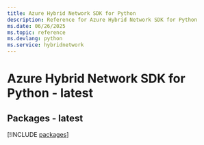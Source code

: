 ```yaml
---
title: Azure Hybrid Network SDK for Python
description: Reference for Azure Hybrid Network SDK for Python
ms.date: 06/26/2025
ms.topic: reference
ms.devlang: python
ms.service: hybridnetwork
---
```

# Azure Hybrid Network SDK for Python - latest
## Packages - latest
[!INCLUDE [packages](hybrid-network-index.md)]